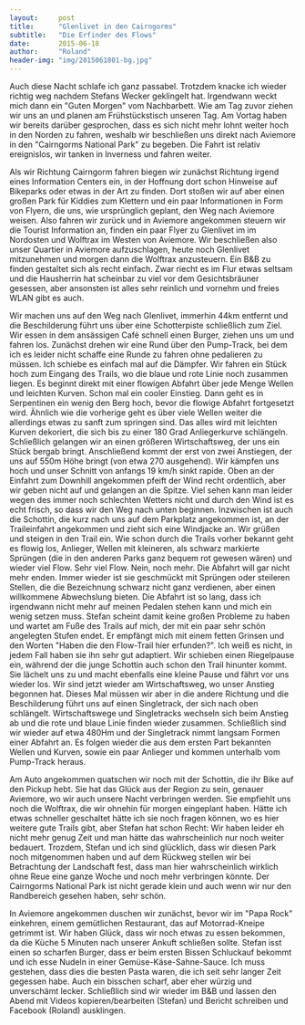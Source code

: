 ```yaml
---
layout:     post
title:      "Glenlivet in den Cairngorms"
subtitle:   "Die Erfinder des Flows"
date:       2015-06-18
author:     "Roland"
header-img: "img/2015061801-bg.jpg"
---
```

Auch diese Nacht schlafe ich ganz passabel. Trotzdem knacke ich wieder richtig weg nachdem Stefans Wecker geklingelt hat.
Irgendwann weckt mich dann ein "Guten Morgen" vom Nachbarbett. Wie am Tag zuvor ziehen wir uns an und planen am
Frühstückstisch unseren Tag. Am Vortag haben wir bereits darüber gesprochen, dass es sich nicht mehr lohnt weiter hoch
in den Norden zu fahren, weshalb wir beschließen uns direkt nach Aviemore in den "Cairngorms National Park" zu begeben.
Die Fahrt ist relativ ereignislos, wir tanken in Inverness und fahren weiter.

Als wir Richtung Cairngorm fahren biegen wir zunächst Richtung irgend eines Information Centers ein, in der Hoffnung
dort schon Hinweise auf Bikeparks oder etwas in der Art zu finden. Dort stoßen wir auf aber einen großen Park für
Kiddies zum Klettern und ein paar Informationen in Form von Flyern, die uns, wie ursprünglich geplant, den Weg nach
Aviemore weisen. Also fahren wir zurück und in Aviemore angekommen steuern wir die Tourist Information an, finden ein
paar Flyer zu Glenlivet im im Nordosten und Wolftrax im Westen von Aviemore. Wir beschließen also unser Quartier in
Aviemore aufzuschlagen, heute noch Glenlivet mitzunehmen und morgen dann die Wolftrax anzusteuern. Ein B&B zu finden
gestaltet sich als recht einfach. Zwar riecht es im Flur etwas seltsam und die Hausherrin hat scheinbar zu viel vor dem
Gesichtsbräuner gesessen, aber ansonsten ist alles sehr reinlich und vornehm und freies WLAN gibt es auch.

Wir machen uns auf den Weg nach Glenlivet, immerhin 44km entfernt und die Beschilderung führt uns über eine
Schotterpiste schließlich zum Ziel. Wir essen in dem ansässigen Café schnell einen Burger, ziehen uns um und fahren los.
Zunächst drehen wir eine Rund über den Pump-Track, bei dem ich es leider nicht schaffe eine Runde zu fahren ohne
pedalieren zu müssen. Ich schiebe es einfach mal auf die Dämpfer. Wir fahren ein Stück hoch zum Eingang des Trails, wo
die blaue und rote Linie noch zusammen liegen. Es beginnt direkt mit einer flowigen Abfahrt über jede Menge Wellen und
leichten Kurven. Schon mal ein cooler Einstieg. Dann geht es in Serpentinen ein wenig den Berg hoch, bevor die flowige
Abfahrt fortgesetzt wird. Ähnlich wie die vorherige geht es über viele Wellen weiter die allerdings etwas zu sanft zum
springen sind. Das alles wird mit leichten Kurven dekoriert, die sich bis zu einer 180 Grad Anliegerkurve schlängeln.
Schließlich gelangen wir an einen größeren Wirtschaftsweg, der uns ein Stück bergab bringt. Anschließend kommt der erst
von zwei Anstiegen, der uns auf 550m Höhe bringt (von etwa 270 ausgehend). Wir kämpfen uns hoch und unser Schnitt von
anfangs 19 km/h sinkt rapide. Oben an der Einfahrt zum Downhill angekommen pfeift der Wind recht ordentlich, aber wir 
geben nicht auf und gelangen an die Spitze. Viel sehen kann man leider wegen des immer noch schlechten Wetters nicht und
durch den Wind ist es echt frisch, so dass wir den Weg nach unten beginnen. Inzwischen ist auch die Schottin, die kurz
nach uns auf dem Parkplatz angekommen ist, an der Traileinfahrt angekommen und zieht sich eine Windjacke an. Wir grüßen
und steigen in den Trail ein. Wie schon durch die Trails vorher bekannt geht es flowig los, Anlieger, Wellen mit
kleineren, als schwarz markierte Sprüngen (die in den anderen Parks ganz bequem rot gewesen wären) und wieder viel Flow.
Sehr viel Flow. Nein, noch mehr. Die Abfahrt will gar nicht mehr enden. Immer wieder ist sie geschmückt mit Sprüngen
oder steileren Stellen, die die Bezeichnung schwarz nicht ganz verdienen, aber einen willkommene Abwechslung bieten. Die
Abfahrt ist so lang, dass ich irgendwann nicht mehr auf meinen Pedalen stehen kann und mich ein wenig setzen muss.
Stefan scheint damit keine großen Probleme zu haben und wartet am Fuße des Trails auf mich, der mit ein paar sehr schön
angelegten Stufen endet. Er empfängt mich mit einem fetten Grinsen und den Worten "Haben die den Flow-Trail hier
erfunden?". Ich weiß es nicht, in jedem Fall haben sie ihn sehr gut adaptiert. Wir schieben einen Riegelpause ein,
während der die junge Schottin auch schon den Trail hinunter kommt. Sie lächelt uns zu und macht ebenfalls eine kleine
Pause und fährt vor uns wieder los. Wir sind jetzt wieder am Wirtschaftsweg, wo unser Anstieg begonnen hat. Dieses Mal
müssen wir aber in die andere Richtung und die Beschilderung führt uns auf einen Singletrack, der sich nach oben
schlängelt. Wirtschaftswege und Singletracks wechseln sich beim Anstieg ab und die rote und blaue Linie finden wieder
zusammen. Schließlich sind wir wieder auf etwa 480Hm und der Singletrack nimmt langsam Formen einer Abfahrt an. Es
folgen wieder die aus dem ersten Part bekannten Wellen und Kurven, sowie ein paar Anlieger und kommen unterhalb vom
Pump-Track heraus.

Am Auto angekommen quatschen wir noch mit der Schottin, die ihr Bike auf den Pickup hebt. Sie hat das
Glück aus der Region zu sein, genauer Aviemore, wo wir auch unsere Nacht verbringen werden. Sie empfiehlt uns noch die
Wolftrax, die wir ohnehin für morgen eingeplant haben. Hätte ich etwas schneller geschaltet hätte ich sie noch fragen
können, wo es hier weitere gute Trails gibt, aber Stefan hat schon Recht: Wir haben leider eh nicht mehr genug Zeit und
man hätte das wahrscheinlich nur noch weiter bedauert. Trozdem, Stefan und ich sind glücklich, dass wir diesen Park noch
mitgenommen haben und auf dem Rückweg stellen wir bei Betrachtung der Landschaft fest, dass man hier wahrscheinlich
wirklich ohne Reue eine ganze Woche und noch mehr verbringen könnte. Der Cairngorms National Park ist nicht gerade klein
und auch wenn wir nur den Randbereich gesehen haben, sehr schön.

In Aviemore angekommen duschen wir zunächst, bevor wir im "Papa Rock" einkehren, einem gemütlichen Restaurant, das auf
Motorrad-Kneipe getrimmt ist. Wir haben Glück, dass wir noch etwas zu essen bekommen, da die Küche 5 Minuten nach
unserer Ankuft schließen sollte. Stefan isst einen so scharfen Burger, dass er beim ersten Bissen Schluckauf bekommt und
ich esse Nudeln in einer Gemüse-Käse-Sahne-Sauce. Ich muss gestehen, dass dies die besten Pasta waren, die ich seit sehr
langer Zeit gegessen habe. Auch ein bisschen scharf, aber eher würzig und unverschämt lecker. Schließlich sind wir
wieder im B&B und lassen den Abend mit Videos kopieren/bearbeiten (Stefan) und Bericht schreiben und Facebook (Roland)
ausklingen.
